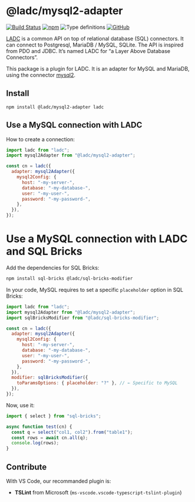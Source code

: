 # @ladc/mysql2-adapter

<!-- [![Dependencies Status](https://david-dm.org/paroi-tech/ladc-mysql2-adapter/status.svg)](https://david-dm.org/paroi-tech/ladc-mysql2-adapter)
[![Codacy Badge](https://api.codacy.com/project/badge/Grade/732365855c7e452a893b389fa40262c1)](https://www.codacy.com/manual/paroi-tech/ladc-mysql2-adapter?utm_source=github.com&amp;utm_medium=referral&amp;utm_content=paroi-tech/ladc-mysql2-adapter&amp;utm_campaign=Badge_Grade) -->

[![Build Status](https://travis-ci.com/paroi-tech/ladc.svg?branch=master)](https://travis-ci.com/paroi-tech/ladc)
[![npm](https://img.shields.io/npm/dm/@ladc/mysql2-adapter)](https://www.npmjs.com/package/@ladc/mysql2-adapter)
![Type definitions](https://img.shields.io/npm/types/@ladc/mysql2-adapter)
[![GitHub](https://img.shields.io/github/license/paroi-tech/ladc)](https://github.com/paroi-tech/ladc)

[LADC](https://github.com/paroi-tech/ladc/tree/master/ladc) is a common API on top of relational database (SQL) connectors. It can connect to Postgresql, MariaDB / MySQL, SQLite. The API is inspired from PDO and JDBC. It’s named LADC for “a Layer Above Database Connectors”.

This package is a plugin for LADC. It is an adapter for MySQL and MariaDB, using the connector [mysql2](https://github.com/sidorares/node-mysql2).

## Install

```
npm install @ladc/mysql2-adapter ladc
```

## Use a MySQL connection with LADC

How to create a connection:

```js
import ladc from "ladc";
import mysql2Adapter from "@ladc/mysql2-adapter";

const cn = ladc({
  adapter: mysql2Adapter({
    mysql2Config: {
      host: "-my-server-",
      database: "-my-database-",
      user: "-my-user-",
      password: "-my-password-",
    },
  }),
});
```

# Use a MySQL connection with LADC and SQL Bricks

Add the dependencies for SQL Bricks:

```sh
npm install sql-bricks @ladc/sql-bricks-modifier
```

In your code, MySQL requires to set a specific `placeholder` option in SQL Bricks:

```js
import ladc from "ladc";
import mysql2Adapter from "@ladc/mysql2-adapter";
import sqlBricksModifier from "@ladc/sql-bricks-modifier";

const cn = ladc({
  adapter: mysql2Adapter({
    mysql2Config: {
      host: "-my-server-",
      database: "-my-database-",
      user: "-my-user-",
      password: "-my-password-",
    },
  }),
  modifier: sqlBricksModifier({
    toParamsOptions: { placeholder: "?" }, // ← Specific to MySQL
  }),
});
```

Now, use it:

```js
import { select } from "sql-bricks";

async function test(cn) {
  const q = select("col1, col2").from("table1");
  const rows = await cn.all(q);
  console.log(rows);
}
```

## Contribute

With VS Code, our recommanded plugin is:

- **TSLint** from Microsoft (`ms-vscode.vscode-typescript-tslint-plugin`)
